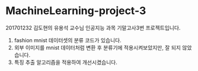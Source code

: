 # MachineLearning-project-3
201701232 김도현의
유용석 교수님 인공지능 과목 기말고사3번 프로젝트입니다.
1. fashion mnist 데이터셋의 분류 코드가 있습니다.
2. 외부 이미지를 mnist 데이터처럼 변환 후 분류기에 적용시켜보았지만, 잘 되지 않았습니다.
3. 특징 추출 알고리즘을 적용하여 개선시켰습니다.
